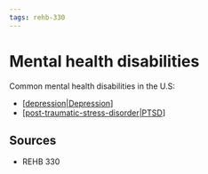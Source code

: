 ```yaml
---
tags: rehb-330
---
```


# Mental health disabilities

Common mental health disabilities in the U.S:

- [[depression|Depression]]
- [[post-traumatic-stress-disorder|PTSD]]

## Sources

- REHB 330

[//begin]: # "Autogenerated link references for markdown compatibility"
[depression|Depression]: depression "Depression"
[post-traumatic-stress-disorder|PTSD]: post-traumatic-stress-disorder "Post-Traumatic Stress Disorder (PTSD)"
[//end]: # "Autogenerated link references"